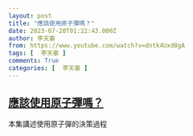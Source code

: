 ```yaml
---
layout: post
title: "應該使用原子彈嗎？"
date: 2023-07-20T01:22:43.000Z
author: 李天豪
from: https://www.youtube.com/watch?v=dntk4Uxd0gA
tags: [  李天豪 ]
comments: True
categories: [  李天豪 ]
---
```

<!--1689816163000-->
[應該使用原子彈嗎？](https://www.youtube.com/watch?v=dntk4Uxd0gA)
------

<div>
本集講述使用原子彈的決策過程
</div>
